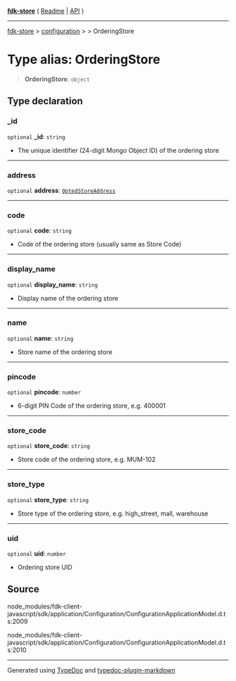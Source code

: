 [**fdk-store**](../../../README.md) ( [Readme](../../../README.md) \| [API](../../../API.md) )

---

[fdk-store](../../../API.md) > [configuration](../../README.md) > [<internal>](../README.md) > OrderingStore

# Type alias: OrderingStore

> **OrderingStore**: `object`

## Type declaration

### \_id

`optional` **\_id**: `string`

- The unique identifier (24-digit Mongo Object ID)
  of the ordering store

---

### address

`optional` **address**: [`OptedStoreAddress`](type-alias.OptedStoreAddress.md)

---

### code

`optional` **code**: `string`

- Code of the ordering store (usually same as Store Code)

---

### display_name

`optional` **display_name**: `string`

- Display name of the ordering store

---

### name

`optional` **name**: `string`

- Store name of the ordering store

---

### pincode

`optional` **pincode**: `number`

- 6-digit PIN Code of the ordering store, e.g. 400001

---

### store_code

`optional` **store_code**: `string`

- Store code of the ordering store, e.g. MUM-102

---

### store_type

`optional` **store_type**: `string`

- Store type of the ordering store, e.g.
  high_street, mall, warehouse

---

### uid

`optional` **uid**: `number`

- Ordering store UID

## Source

node_modules/fdk-client-javascript/sdk/application/Configuration/ConfigurationApplicationModel.d.ts:2009

node_modules/fdk-client-javascript/sdk/application/Configuration/ConfigurationApplicationModel.d.ts:2010

---

Generated using [TypeDoc](https://typedoc.org/) and [typedoc-plugin-markdown](https://www.npmjs.com/package/typedoc-plugin-markdown)
